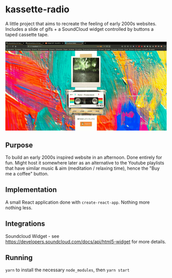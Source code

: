 # kassette-radio

A little project that aims to recreate the feeling of early 2000s websites. Includes a slide of gifs + a SoundCloud widget controlled by buttons a taped cassette tape.

![a demonstration of the service in the form of gif](service_demo_video.gif)

## Purpose

To build an early 2000s inspired website in an afternoon. Done entirely for fun. Might host it somewhere later as an alternative to the Youtube playlists that have similar music & aim (meditation / relaxing time), hence the "Buy me a coffee" button.

## Implementation

A small React application done with `create-react-app`. Nothing more nothing less.

## Integrations

Soundcloud Widget - see https://developers.soundcloud.com/docs/api/html5-widget for more details.

## Running

`yarn` to install the necessary `node_modules`, then `yarn start`
